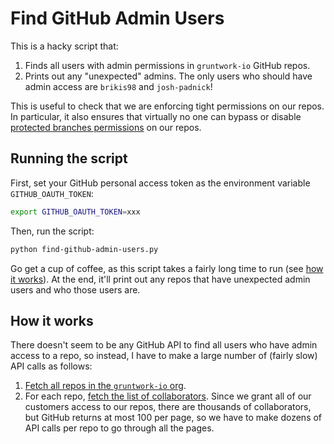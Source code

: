 # Find GitHub Admin Users

This is a hacky script that:

1. Finds all users with admin permissions in `gruntwork-io` GitHub repos.
1. Prints out any "unexpected" admins. The only users who should have admin access are `brikis98` and `josh-padnick`!

This is useful to check that we are enforcing tight permissions on our repos. In particular, it also ensures that 
virtually no one can bypass or disable [protected branches 
permissions](https://help.github.com/en/github/administering-a-repository/about-protected-branches) on our repos.




## Running the script

First, set your GitHub personal access token as the environment variable `GITHUB_OAUTH_TOKEN`:

```bash
export GITHUB_OAUTH_TOKEN=xxx
```

Then, run the script:

```bash
python find-github-admin-users.py
```

Go get a cup of coffee, as this script takes a fairly long time to run (see [how it works](#how-it-works)). At the end,
it'll print out any repos that have unexpected admin users and who those users are.




## How it works

There doesn't seem to be any GitHub API to find all users who have admin access to a repo, so instead, I have to make
a large number of (fairly slow) API calls as follows:

1. [Fetch all repos in the `gruntwork-io` org](https://developer.github.com/v3/repos/#list-organization-repositories).
1. For each repo, [fetch the list of 
   collaborators](https://developer.github.com/v3/repos/collaborators/#list-collaborators). Since we grant all of our
   customers access to our repos, there are thousands of collaborators, but GitHub returns at most 100 per page, so 
   we have to make dozens of API calls per repo to go through all the pages.  